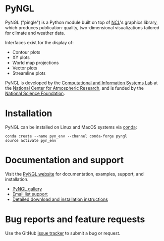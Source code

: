 # PyNGL

PyNGL ("pingle") is a Python module built on top of [NCL](http://www.ncl.ucar.edu)'s graphics library, which produces publication-quality, two-dimensional visualizations tailored for climate and weather data.

Interfaces exist for the display of:

 * Contour plots
 * XY plots
 * World map projections
 * Vector plots
 * Streamline plots

PyNGL is developed by the [Computational and Information Systems Lab](https://www2.cisl.ucar.edu) at the [National Center for Atmospheric Research](https://ncar.ucar.edu), and is funded by the [National Science Foundation](https://www.nsf.gov).

# Installation

PyNGL can be installed on Linux and MacOS systems via [conda](https://conda.io/docs/):

```
conda create --name pyn_env --channel conda-forge pyngl
source activate pyn_env
```

# Documentation and support

Visit the [PyNGL website](http://www.pyngl.ucar.edu) for documentation, examples, support, and installation.

* [PyNGL gallery](http://www.pyngl.ucar.edu/Examples/gallery.shtml)
* [Email list support](http://www.pyngl.ucar.edu/User_forum/)
* [Detailed download and installation instructions](http://www.pyngl.ucar.edu/Download/)

# Bug reports and feature requests

Use the GitHub [issue tracker](https://github.com/NCAR/pyngl/issues) to submit a bug or request.

